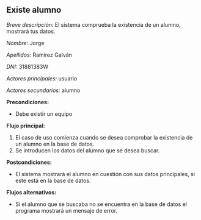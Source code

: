 **Existe alumno**
---

*Breve descripción:* El sistema comprueba la existencia de un alumno, mostrará tus datos.

*Nombre:* Jorge

*Apellidos:* Ramírez Galván

*DNI:* 31881383W

*Actores principales:* usuario

*Actores secundarios:* alumno

**Precondiciones:**

* Debe existir un equipo

**Flujo principal:**

1. El caso de uso comienza cuando se desea comprobar la existencia de un alumno
   en la base de datos.
2. Se introducen los datos del alumno que se desea buscar.

**Postcondiciones:**

* El sistema mostrará el alumno en cuestión con sus datos principales, si este está en la base de datos.

**Flujos alternativos:**

* Si el alumno que se buscaba no se encuentra en la base de datos el programa mostrará
  un mensaje de error.
